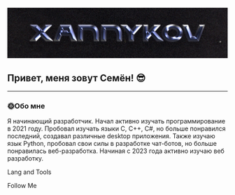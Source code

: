 ![Header](https://github.com/xannykov/xannykov/blob/main/assets/Logo.jpg)

## Привет, меня зовут Семён! 😎
___

### 🌞Обо мне
Я начинающий разработчик. Начал активно изучать программирование в 2021 году. Пробовал изучать языки С, C++, C#, но больше понравился последний, создавал различные desktop приложения. Также изучаю язык Python, пробовал свои силы в разработке чат-ботов, но больше понравилась веб-разработка. Начиная с 2023 года активно изучаю веб разработку.  

Lang and Tools

Follow Me